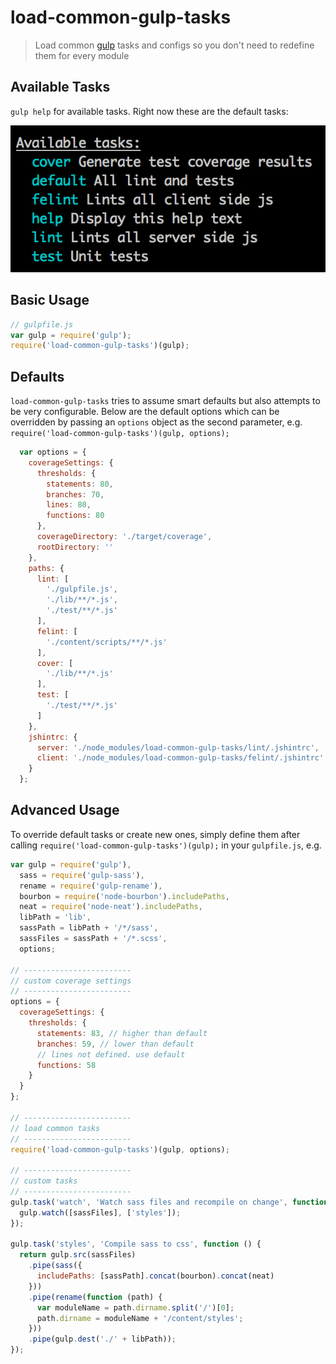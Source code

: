 # load-common-gulp-tasks
> Load common [gulp](http://gulpjs.com/) tasks and configs so you don't need to redefine them for every module

## Available Tasks

`gulp help` for available tasks. Right now these are the default tasks:

![](screenshot.png)

## Basic Usage

```js
// gulpfile.js
var gulp = require('gulp');
require('load-common-gulp-tasks')(gulp);

```

## Defaults

`load-common-gulp-tasks` tries to assume smart defaults but also attempts to be very configurable.
Below are the default options which can be overridden by passing an `options` object
as the second parameter, e.g. `require('load-common-gulp-tasks')(gulp, options);`

```js
  var options = {
    coverageSettings: {
      thresholds: {
        statements: 80,
        branches: 70,
        lines: 80,
        functions: 80
      },
      coverageDirectory: './target/coverage',
      rootDirectory: ''
    },
    paths: {
      lint: [
        './gulpfile.js',
        './lib/**/*.js',
        './test/**/*.js'
      ],
      felint: [
        './content/scripts/**/*.js'
      ],
      cover: [
        './lib/**/*.js'
      ],
      test: [
        './test/**/*.js'
      ]
    },
    jshintrc: {
      server: './node_modules/load-common-gulp-tasks/lint/.jshintrc',
      client: './node_modules/load-common-gulp-tasks/felint/.jshintrc'
    }
  };
```

## Advanced Usage

To override default tasks or create new ones, simply define them after calling `require('load-common-gulp-tasks')(gulp);` in your `gulpfile.js`, e.g.

```js
var gulp = require('gulp'),
  sass = require('gulp-sass'),
  rename = require('gulp-rename'),
  bourbon = require('node-bourbon').includePaths,
  neat = require('node-neat').includePaths,
  libPath = 'lib',
  sassPath = libPath + '/*/sass',
  sassFiles = sassPath + '/*.scss',
  options;

// ------------------------
// custom coverage settings
// ------------------------
options = {
  coverageSettings: {
    thresholds: {
      statements: 83, // higher than default
      branches: 59, // lower than default
      // lines not defined. use default
      functions: 58
    }
  }
};

// ------------------------
// load common tasks
// ------------------------
require('load-common-gulp-tasks')(gulp, options);

// ------------------------
// custom tasks
// ------------------------
gulp.task('watch', 'Watch sass files and recompile on change', function () {
  gulp.watch([sassFiles], ['styles']);
});

gulp.task('styles', 'Compile sass to css', function () {
  return gulp.src(sassFiles)
    .pipe(sass({
      includePaths: [sassPath].concat(bourbon).concat(neat)
    }))
    .pipe(rename(function (path) {
      var moduleName = path.dirname.split('/')[0];
      path.dirname = moduleName + '/content/styles';
    }))
    .pipe(gulp.dest('./' + libPath));
});
```